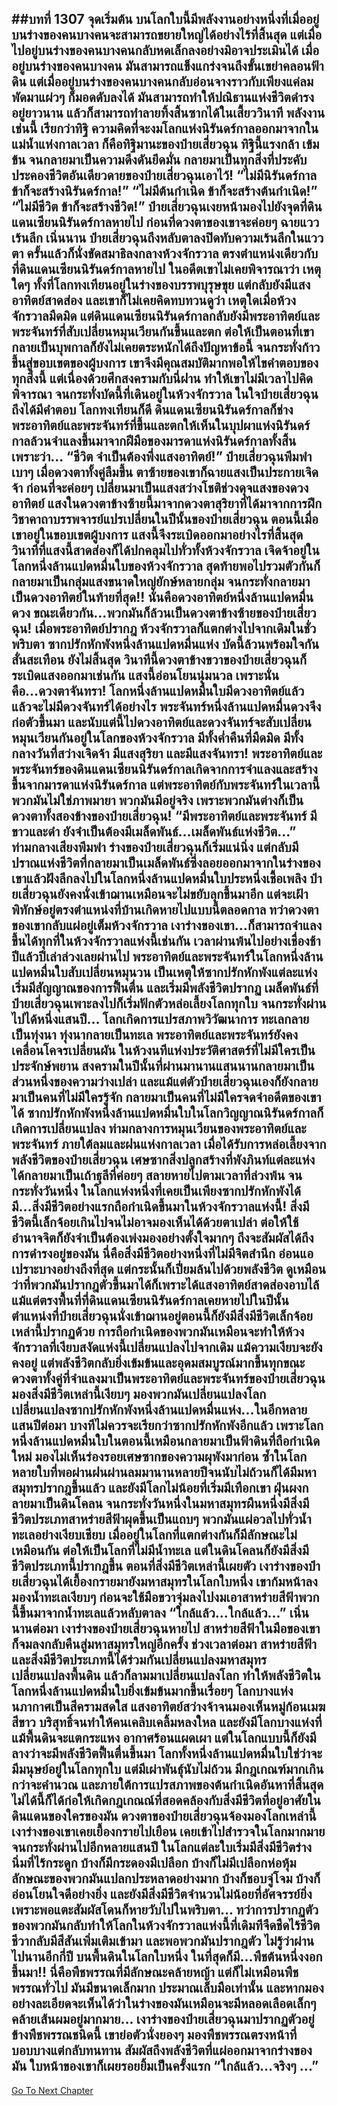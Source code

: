 ##บทที่ 1307 จุดเริ่มต้น
บนโลกใบนี้มีพลังงานอย่างหนึ่งที่เมื่ออยู่บนร่างของคนบางคนจะสามารถขยายใหญ่ได้อย่างไร้ที่สิ้นสุด แต่เมื่อไปอยู่บนร่างของคนบางคนกลับหดเล็กลงอย่างมิอาจประเมินได้ เมื่ออยู่บนร่างของคนบางคน มันสามารถแข็งแกร่งจนถึงขั้นเขย่าคลอนฟ้าดิน แต่เมื่ออยู่บนร่างของคนบางคนกลับอ่อนจางราวกับเพียงแค่ลมพัดมาแผ่วๆ ก็มอดดับลงได้
มันสามารถทำให้ปณิธานแห่งชีวิตดำรงอยู่ยาวนาน แล้วก็สามารถทำลายทิ้งสิ้นซากได้ในเสี้ยววินาที
พลังงานเช่นนี้ เรียกว่าทิฐิ
ความคิดที่จะงมโลกแห่งนิรันดร์กาลออกมาจากในแม่น้ำแห่งกาลเวลา ก็คือทิฐิมานะของป๋ายเสี่ยวฉุน ทิฐินี้แรงกล้า เข้มข้น จนกลายมาเป็นความดึงดันยึดมั่น กลายมาเป็นทุกสิ่งที่ประคับประคองชีวิตอันเดียวดายของป๋ายเสี่ยวฉุนเอาไว้!
“ไม่มีนิรันดร์กาล ข้าก็จะสร้างนิรันดร์กาล!”
“ไม่มีต้นกำเนิด ข้าก็จะสร้างต้นกำเนิด!”
“ไม่มีชีวิต ข้าก็จะสร้างชีวิต!” ป๋ายเสี่ยวฉุนเงยหน้ามองไปยังจุดที่ดินแดนเซียนนิรันดร์กาลหายไป ก่อนที่ดวงตาของเขาจะค่อยๆ ฉายแววเร้นลึก
เนิ่นนาน ป๋ายเสี่ยวฉุนถึงหลับตาลงปิดทับความเร้นลึกในแววตา ครั้นแล้วก็นั่งขัดสมาธิลงกลางห้วงจักรวาล ตรงตำแหน่งเดียวกับที่ดินแดนเซียนนิรันดร์กาลหายไป
ในอดีตเขาไม่เคยพิจารณาว่า เหตุใดๆ ทั้งที่โลกทงเทียนอยู่ในร่างของบรรพบุรุษขุย แต่กลับยังมีแสงอาทิตย์สาดส่อง
และเขาก็ไม่เคยคิดทบทวนดูว่า เหตุใดเมื่อห้วงจักรวาลมืดมิด แต่ดินแดนเซียนนิรันดร์กาลกลับยังมีพระอาทิตย์และพระจันทร์ที่สับเปลี่ยนหมุนเวียนกันขึ้นและตก
ต่อให้เป็นตอนที่เขากลายเป็นบุพกาลก็ยังไม่เคยตระหนักได้ถึงปัญหาข้อนี้ จนกระทั่งก้าวขึ้นสู่ขอบเขตของผู้บงการ เขาจึงมีคุณสมบัติมากพอให้ไขคำตอบของทุกสิ่งนี้ แต่เนื่องด้วยศึกสงครามกับนี่ฝาน ทำให้เขาไม่มีเวลาไปคิดพิจารณา จนกระทั่งบัดนี้ที่เดินอยู่ในห้วงจักรวาล ในใจป๋ายเสี่ยวฉุนถึงได้มีคำตอบ
โลกทงเทียนก็ดี ดินแดนเซียนนิรันดร์กาลก็ช่าง พระอาทิตย์และพระจันทร์ที่ขึ้นและตกให้เห็นในบุปผาแห่งนิรันดร์กาลล้วนจำแลงขึ้นมาจากฝีมือของมารดาแห่งนิรันดร์กาลทั้งสิ้น เพราะว่า...
“ชีวิต จำเป็นต้องพึ่งแสงอาทิตย์!” ป๋ายเสี่ยวฉุนพึมพำเบาๆ เมื่อดวงตาทั้งคู่ลืมขึ้น ตาซ้ายของเขาก็ฉายแสงเป็นประกายเจิดจ้า ก่อนที่จะค่อยๆ เปลี่ยนมาเป็นแสงสว่างโชติช่วงดุจแสงของดวงอาทิตย์
แสงในดวงตาข้างซ้ายนี้มาจากดวงตาสุริยาที่ได้มาจากการฝึกวิชาคาถาบรรพจารย์แปรเปลี่ยนในปีนั้นของป๋ายเสี่ยวฉุน ตอนนี้เมื่อเขาอยู่ในขอบเขตผู้บงการ แสงนี้จึงระเบิดออกมาอย่างไรที่สิ้นสุด วินาทีที่แสงนี้สาดส่องก็ได้ปกคลุมไปทั่วทั้งห้วงจักรวาล เจิดจ้าอยู่ในโลกหนึ่งล้านแปดหมื่นใบของห้วงจักรวาล สุดท้ายพอไปรวมตัวกันก็กลายมาเป็นกลุ่มแสงขนาดใหญ่ยักษ์หลายกลุ่ม จนกระทั่งกลายมาเป็นดวงอาทิตย์ในท้ายที่สุด!!
นั่นคือดวงอาทิตย์หนึ่งล้านแปดหมื่นดวง ขณะเดียวกัน...พวกมันก็ล้วนเป็นดวงตาข้างซ้ายของป๋ายเสี่ยวฉุน!
เมื่อพระอาทิตย์ปรากฎ ห้วงจักรวาลก็แตกต่างไปจากเดิมในชั่วพริบตา ซากปรักหักพังหนึ่งล้านแปดหมื่นแห่ง บัดนี้ล้วนพร้อมใจกันสั่นสะเทือน ยังไม่สิ้นสุด วินาทีนี้ดวงตาข้างขวาของป๋ายเสี่ยวฉุนก็ระเบิดแสงออกมาเช่นกัน แสงนี้อ่อนโยนนุ่มนวล เพราะนั่นคือ...ดวงตาจันทรา!
โลกหนึ่งล้านแปดหมื่นใบมีดวงอาทิตย์แล้ว แล้วจะไม่มีดวงจันทร์ได้อย่างไร พระจันทร์หนึ่งล้านแปดหมื่นดวงจึงก่อตัวขึ้นมา และนับแต่นี้ไปดวงอาทิตย์และดวงจันทร์จะสับเปลี่ยนหมุนเวียนกันอยู่ในโลกของห้วงจักรวาล มีทั้งค่ำคืนที่มืดมิด มีทั้งกลางวันที่สว่างเจิดจ้า มีแสงสุริยา และมีแสงจันทรา!
พระอาทิตย์และพระจันทร์ของดินแดนเซียนนิรันดร์กาลเกิดจากการจำแลงและสร้างขึ้นจากมารดาแห่งนิรันดร์กาล แต่พระอาทิตย์กับพระจันทร์ในเวลานี้ พวกมันไม่ใช่ภาพมายา พวกมันมีอยู่จริง เพราะพวกมันต่างก็เป็นดวงตาทั้งสองข้างของป๋ายเสี่ยวฉุน!
“มีพระอาทิตย์และพระจันทร์ มีขาวและดำ ยังจำเป็นต้องมีเมล็ดพันธ์...เมล็ดพันธ์แห่งชีวิต...” ท่ามกลางเสียงพึมพำ ร่างของป๋ายเสี่ยวฉุนก็เริ่มแน่นิ่ง แต่กลับมีปราณแห่งชีวิตที่กลายมาเป็นเมล็ดพันธ์ซึ่งลอยออกมาจากในร่างของเขาแล้วฝังลึกลงไปในโลกหนึ่งล้านแปดหมื่นใบประหนึ่งเชื้อเพลิง
ป๋ายเสี่ยวฉุนยังคงนั่งเข้าฌานเหมือนจะไม่ขยับลุกขึ้นมาอีก แต่จะเฝ้าพิทักษ์อยู่ตรงตำแหน่งที่บ้านเกิดหายไปแบบนี้ตลอดกาล ทว่าดวงตาของเขากลับแผ่อยู่เต็มห้วงจักรวาล เงาร่างของเขา...ก็สามารถจำแลงขึ้นได้ทุกที่ในห้วงจักรวาลแห่งนี้เช่นกัน
เวลาผ่านพ้นไปอย่างเชื่องช้า ปีแล้วปีเล่าล่วงเลยผ่านไป พระอาทิตย์และพระจันทร์ในโลกหนึ่งล้านแปดหมื่นใบสับเปลี่ยนหมุนวน เป็นเหตุให้ซากปรักหักพังแต่ละแห่งเริ่มมีสัญญาณของการฟื้นตื่น และเริ่มมีพลังชีวิตปรากฏ เมล็ดพันธ์ที่ป๋ายเสี่ยวฉุนเพาะลงไปก็เริ่มฟักตัวหล่อเลี้ยงโลกทุกใบ
จนกระทั่งผ่านไปได้หนึ่งแสนปี...
โลกเกิดการแปรสภาพวิวัฒนาการ ทะเลกลายเป็นทุ่งนา ทุ่งนากลายเป็นทะเล พระอาทิตย์และพระจันทร์ยังคงเคลื่อนโคจรเปลี่ยนผัน ในห้วงนทีแห่งประวัติศาสตร์ที่ไม่มีใครเป็นประจักษ์พยาน สงครามในปีนั้นที่ผ่านมานานแสนนานกลายมาเป็นส่วนหนึ่งของความว่างเปล่า และแม้แต่ตัวป๋ายเสี่ยวฉุนเองก็ยังกลายมาเป็นคนที่ไม่มีใครรู้จัก กลายมาเป็นคนที่ไม่มีใครจดจำอดีตของเขาได้
ซากปรักหักพังหนึ่งล้านแปดหมื่นใบในโลกวิญญาณนิรันดร์กาลก็เกิดการเปลี่ยนแปลง ท่ามกลางการหมุนเวียนของพระอาทิตย์และพระจันทร์ ภายใต้ลมและฝนแห่งกาลเวลา เมื่อได้รับการหล่อเลี้ยงจากพลังชีวิตของป๋ายเสี่ยวฉุน เศษซากสิ่งปลูกสร้างที่พังภินท์แต่ละแห่งได้กลายมาเป็นเถ้าธุลีที่ค่อยๆ สลายหายไปตามเวลาที่ล่วงพ้น
จนกระทั่งวันหนึ่ง ในโลกแห่งหนึ่งที่เคยเป็นเพียงซากปรักหักพังได้มี...สิ่งมีชีวิตอย่างแรกถือกำเนิดขึ้นมาในห้วงจักรวาลแห่งนี้!
สิ่งมีชีวิตนี้เล็กจ้อยเกินไปจนไม่อาจมองเห็นได้ด้วยตาเปล่า ต่อให้ใช้อำนาจจิตก็ยังจำเป็นต้องเพ่งมองอย่างตั้งใจมากๆ ถึงจะสัมผัสได้ถึงการดำรงอยู่ของมัน
นี่คือสิ่งมีชีวิตอย่างหนึ่งที่ไม่มีจิตสำนึก อ่อนแอเปราะบางอย่างถึงที่สุด แต่กระนั้นก็เปี่ยมล้นไปด้วยพลังชีวิต ดูเหมือนว่าที่พวกมันปรากฎตัวขึ้นมาได้ก็เพราะได้แสงอาทิตย์สาดส่องอาบไล้ แม้แต่ตรงพื้นที่ที่ดินแดนเซียนนิรันดร์กาลเคยหายไปในปีนั้น ตำแหน่งที่ป๋ายเสี่ยวฉุนนั่งเข้าฌานอยู่ตอนนี้ก็ยังมีสิ่งมีชีวิตเล็กจ้อยเหล่านี้ปรากฏด้วย
การถือกำเนิดของพวกมันเหมือนจะทำให้ห้วงจักรวาลที่เงียบสงัดแห่งนี้เปลี่ยนแปลงไปจากเดิม แม้ความเงียบจะยังคงอยู่ แต่พลังชีวิตกลับยิ่งเข้มข้นและอุดมสมบูรณ์มากขึ้นทุกขณะ ดวงตาทั้งคู่ที่จำแลงมาเป็นพระอาทิตย์และพระจันทร์ของป๋ายเสี่ยวฉุนมองสิ่งมีชีวิตเหล่านี้เงียบๆ มองพวกมันเปลี่ยนแปลงโลก เปลี่ยนแปลงซากปรักหักพังหนึ่งล้านแปดหมื่นแห่ง...ในอีกหลายแสนปีต่อมา
บางทีไม่ควรจะเรียกว่าซากปรักหักพังอีกแล้ว เพราะโลกหนึ่งล้านแปดหมื่นใบในตอนนี้เหมือนกลายมาเป็นฟ้าดินที่ถือกำเนิดใหม่ มองไม่เห็นร่องรอยเศษซากของความผุพังมาก่อน ซ้ำในโลกหลายใบที่พอผ่านฝนผ่านลมมานานหลายปีจนนับไม่ถ้วนก็ได้มีมหาสมุทรปรากฎขึ้นแล้ว
และยังมีโลกไม่น้อยที่เริ่มมีเทือกเขา ฝุ่นผงกลายมาเป็นดินโคลน
จนกระทั่งวันหนึ่งในมหาสมุทรผืนหนึ่งมีสิ่งมีชีวิตประเภทสาหร่ายสีฟ้าผุดขึ้นเป็นแถบๆ พวกมันแผ่อวลไปทั่วน้ำทะเลอย่างเงียบเชียบ เมื่ออยู่ในโลกที่แตกต่างกันก็มีลักษณะไม่เหมือนกัน ต่อให้เป็นโลกที่ไม่มีน้ำทะเล แต่ในดินโคลนก็ยังมีสิ่งมีชีวิตประเภทนี้ปรากฎขึ้น
ตอนที่สิ่งมีชีวิตเหล่านี้เผยตัว เงาร่างของป๋ายเสี่ยวฉุนได้เยื้องกรายมายังมหาสมุทรในโลกใบหนึ่ง เขาก้มหน้าลงมองน้ำทะเลเงียบๆ ก่อนจะใช้มือขวาจุ่มลงไปงมเอาสาหร่ายสีฟ้าพวกนี้ขึ้นมาจากน้ำทะเลแล้วหลับตาลง
“ใกล้แล้ว...ใกล้แล้ว...” เนิ่นนานต่อมา เงาร่างของป๋ายเสี่ยวฉุนหายไป สาหร่ายสีฟ้าในมือของเขาก็จมลงกลับคืนสู่มหาสมุทรใหญ่อีกครั้ง
ช่วงเวลาต่อมา สาหร่ายสีฟ้าและสิ่งมีชีวิตประเภทนี้ได้ร่วมกันเปลี่ยนแปลงมหาสมุทร เปลี่ยนแปลงพื้นดิน แล้วก็ลามมาเปลี่ยนแปลงโลก ทำให้พลังชีวิตในโลกหนึ่งล้านแปดหมื่นใบยิ่งเข้มข้นมากขึ้นเรื่อยๆ
โลกบางแห่ง นภากาศเป็นสีครามสดใส แสงอาทิตย์สว่างจ้าจนมองเห็นหมู่ก้อนเมฆสีขาว บริสุทธิ์จนทำให้คนเคลิบเคลิ้มหลงใหล
และยังมีโลกบางแห่งที่แม้พื้นดินจะแตกระแหง อากาศร้อนแผดเผา แต่ในโลกแบบนี้ก็ยังมีลางว่าจะมีพลังชีวิตฟื้นตื่นขึ้นมา
โลกทั้งหนึ่งล้านแปดหมื่นใบใช่ว่าจะมีมนุษย์อยู่ในโลกทุกใบ แต่มีเผ่าพันธุ์นับไม่ถ้วน มีกฎเกณฑ์มากเกินกว่าจะคำนวณ และภายใต้การแปรสภาพของต้นกำเนิดอันหาที่สิ้นสุดไม่ได้นี้ก็ได้ก่อให้เกิดกฎเกณณ์ที่สอดคล้องกับสิ่งมีชีวิตที่อยู่อาศัยในดินแดนของใครของมัน
ดวงตาของป๋ายเสี่ยวฉุนจ้องมองโลกเหล่านี้ เงาร่างของเขาเคยเยื้องกรายไปเยือน เคยเข้าไปสำรวจในโลกมากมาย จนกระทั่งผ่านไปอีกหลายแสนปี ในโลกแต่ละใบเริ่มมีสิ่งมีชีวิตร่างนิ่มที่ไร้กระดูก บ้างก็มีกระดองมีเปลือก บ้างก็ไม่มีเปลือกห่อหุ้ม ลักษณะของพวกมันแปลกประหลาดอย่างมาก บ้างก็ชอบจู่โจม บ้างก็อ่อนโยนใจดีอย่างยิ่ง
และยังมีสิ่งมีชีวิตจำนวนไม่น้อยที่อัศจรรย์ยิ่ง เพราะพอแตะสัมผัสโดนก็หายวับไปในพริบตา...
ทว่าการปรากฏตัวของพวกมันกลับทำให้โลกในห้วงจักรวาลแห่งนี้ที่เดิมทีจืดชืดไร้ชีวิตชีวากลับมีสีสันเพิ่มเติมเข้ามา และพอพวกมันปรากฎตัว ไม่รู้ว่าผ่านไปนานอีกกี่ปี บนพื้นดินในโลกใบหนึ่ง ในที่สุดก็มี...พืชต้นหนึ่งงอกขึ้นมา!!
นี่คือพืชพรรณที่มีลักษณะคล้ายหญ้า แต่ก็ไม่เหมือนพืชพรรณทั่วไป มันมีขนาดเล็กมาก ประมาณเล็บมือเท่านั้น และหากมองอย่างละเอียดจะเห็นได้ว่าในร่างของมันเหมือนจะมีหลอดเลือดเล็กๆ คล้ายเส้นผมอยู่มากมาย...
เงาร่างของป๋ายเสี่ยวฉุนมาปรากฏตัวอยู่ข้างพืชพรรณชนิดนี้ เขาย่อตัวนั่งยองๆ มองพืชพรรณตรงหน้าที่บอบบางแต่กลับทนทาน สัมผัสถึงพลังชีวิตที่แผ่ออกมาจากร่างของมัน ใบหน้าของเขาก็เผยรอยยิ้มเป็นครั้งแรก
“ใกล้แล้ว...จริงๆ ...”
------


[Go To Next Chapter]( ./282.md)